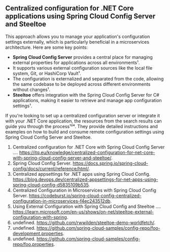## Centralized configuration for .NET Core applications using Spring Cloud Config Server and Steeltoe
This approach allows you to manage your application's configuration settings externally, which is particularly beneficial in a microservices architecture. Here are some key points:

- **Spring Cloud Config Server** provides a central place for managing external properties for applications across all environments¹.
- It supports various external configuration sources like the local file system, Git, or HashiCorp Vault¹.
- The configuration is externalized and separated from the code, allowing the same codebase to be deployed across different environments without changes¹.
- **Steeltoe** offers integration with the Spring Cloud Config Server for C# applications, making it easier to retrieve and manage app configuration settings¹.

If you're looking to set up a centralized configuration server or integrate it with your .NET Core application, the resources from the search results can guide you through the process¹²⁴. They provide detailed instructions and examples on how to build and consume remote configuration settings using Spring Cloud Config Server and Steeltoe.
1. Centralized configuration for .NET Core with Spring Cloud Config Server .... https://itq.eu/knowledge/centralized-configuration-for-net-core-with-spring-cloud-config-server-and-steeltoe/.
2. Spring Cloud Config Server. https://docs.spring.io/spring-cloud-config/docs/current/reference/html/.
3. Centralized appsettings for .NET apps using Spring Cloud Config. https://blog.devops.dev/centralized-appsettings-for-net-apps-using-spring-cloud-config-d5835109b535.
4. Centralized Configuration in Microservices with Spring Cloud Config Server. https://codeburst.io/spring-cloud-config-centralized-configuration-in-microservices-f4ec243512db.
5. Using External Configuration with Spring Cloud Config and Steeltoe .... https://learn.microsoft.com/en-us/shows/on-net/steeltoe-external-configuration-with-spring.
6. undefined. https://github.com/rwwilden/steeltoe-demo-worldfetch/.
7. undefined. https://github.com/spring-cloud-samples/config-repo/foo-development.properties.
8. undefined. https://github.com/spring-cloud-samples/config-repo/foo.properties.


